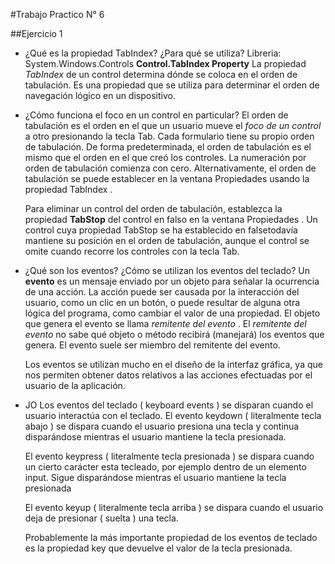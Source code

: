 #Trabajo Practico N° 6

##Ejercicio 1

- ¿Qué es la propiedad TabIndex? ¿Para qué se utiliza?
  Libreria: System.Windows.Controls
  **Control.TabIndex Property** 
  La propiedad *TabIndex* de un control determina dónde se coloca en el orden de tabulación.
  Es una propiedad que se utiliza para determinar el orden de navegación lógico en un dispositivo.


- ¿Cómo funciona el foco en un control en particular?
  El orden de tabulación es el orden en el que un usuario mueve el *foco de un control* a otro presionando la tecla Tab. Cada formulario tiene su propio orden de tabulación. De forma predeterminada, el orden de tabulación es el mismo que el orden en el que creó los controles. La numeración por orden de tabulación comienza con cero.
  Alternativamente, el orden de tabulación se puede establecer en la ventana Propiedades usando la propiedad TabIndex .

     Para eliminar un control del orden de tabulación, establezca la propiedad **TabStop** del control en falso en la ventana Propiedades . 
     Un control cuya propiedad TabStop se ha establecido en falsetodavía mantiene su posición en el orden de tabulación, aunque el control se omite cuando recorre los controles con la tecla Tab. 

- ¿Qué son los eventos? ¿Cómo se utilizan los eventos del teclado?
  Un **evento** es un mensaje enviado por un objeto para señalar la ocurrencia de una acción. La acción puede ser causada por la interacción del usuario, como un clic en un botón, o puede resultar de alguna otra lógica del programa, como cambiar el valor de una propiedad. El objeto que genera el evento se llama *remitente del evento* . El *remitente del evento* no sabe qué objeto o método recibirá (manejará) los eventos que genera. El evento suele ser miembro del remitente del evento.

  Los eventos se utilizan mucho en el diseño de la interfaz gráfica, ya que nos permiten obtener datos relativos a las acciones efectuadas por el usuario de la aplicación.

- JO
  Los eventos del teclado ( keyboard events ) se disparan cuando el usuario interactúa con el teclado.
     El evento keydown ( literalmente tecla abajo ) se dispara cuando el usuario presiona una tecla y continua disparándose mientras el usuario mantiene la tecla presionada.

     El evento keypress ( literalmente tecla presionada ) se dispara cuando un cierto carácter esta tecleado, por ejemplo dentro de un elemento input. Sigue disparándose mientras el usuario mantiene la tecla presionada

     El evento keyup ( literalmente tecla arriba ) se dispara cuando el usuario deja de presionar ( suelta ) una  tecla.

  Probablemente la más importante propiedad de los eventos de teclado es la propiedad key que devuelve el valor de la tecla presionada.